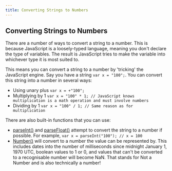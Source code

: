 ```yaml
---
title: Converting Strings to Numbers
---
```


## Converting Strings to Numbers
There are a number of ways to convert a string to a number. This is because JavaScript is a loosely-typed language, meaning you don't declare the type of variables. The result is JavaScript tries to make the variable into whichever type it is most suited to.

This means you can convert a string to a number by 'tricking' the JavaScript engine. Say you have a string `var x = "100";`. You can convert this string into a number in several ways:

* Using unary plus `var x = +"100";`
* Multiplying by 1 `var x = "100" * 1; // JavaScript knows multiplication is a math operation and must involve numbers`
* Dividing by 1 `var x = "100" / 1; // Same reason as for multiplication`

There are also built-in functions that you can use:

* <a href='https://developer.mozilla.org/en-US/docs/Web/JavaScript/Reference/Global_Objects/parseInt' target='_blank' rel='nofollow'>parseInt()</a> and <a href='https://developer.mozilla.org/en-US/docs/Web/JavaScript/Reference/Global_Objects/parseFloat' target='_blank' rel='nofollow'>parseFloat()</a> attempt to convert the string to a number if possible. For example, `var x = parseInt("100"); // x = 100`
* <a href='https://developer.mozilla.org/en-US/docs/Web/JavaScript/Reference/Global_Objects/number' target='_blank' rel='nofollow'>Number()</a> will convert to a number the value can be represented by. This includes dates into the number of milliseconds since midnight January 1, 1970 UTC, boolean values to 1 or 0, and values that can't be converted to a recognisable number will become NaN. That stands for Not a Number and is also technically a number!
